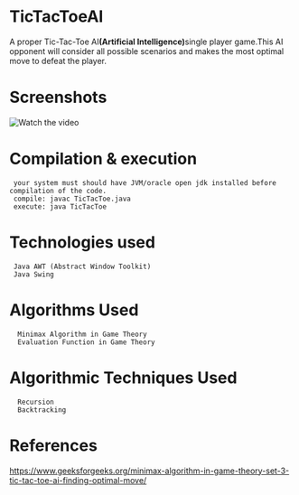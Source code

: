 # TicTacToeAI

   A proper Tic-Tac-Toe AI<b>(Artificial Intelligence)</b>single player game.This AI opponent will consider all possible scenarios and makes the most optimal move to defeat the player.
   
# Screenshots  
  ![Watch the video](https://github.com/saugata001/TicTacToeAI/blob/master/screenshots/a.gif)

# Compilation & execution 
     your system must should have JVM/oracle open jdk installed before compilation of the code.
     compile: javac TicTacToe.java
     execute: java TicTacToe
     
# Technologies used
     Java AWT (Abstract Window Toolkit)
     Java Swing
   
# Algorithms Used         
      Minimax Algorithm in Game Theory
      Evaluation Function in Game Theory
      
# Algorithmic Techniques Used 
      Recursion
      Backtracking
      
# References
   https://www.geeksforgeeks.org/minimax-algorithm-in-game-theory-set-3-tic-tac-toe-ai-finding-optimal-move/

